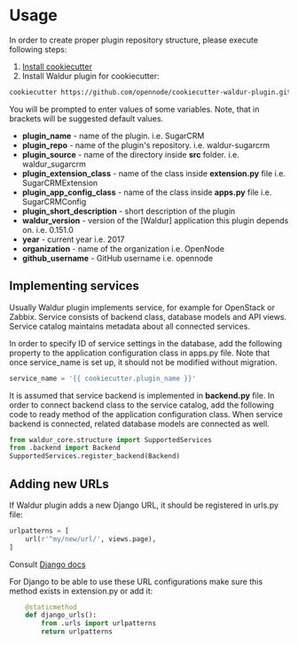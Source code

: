 # Usage

In order to create proper plugin repository structure, please execute following steps:

1.  [Install cookiecutter](http://cookiecutter.readthedocs.org/en/latest/installation.html)
2.  Install Waldur plugin for cookiecutter:

```bash
cookiecutter https://github.com/opennode/cookiecutter-waldur-plugin.git
```

You will be prompted to enter values of some variables.
Note, that in brackets will be suggested default values.

- **plugin_name** - name of the plugin. i.e. SugarCRM
- **plugin_repo** - name of the plugin\'s repository. i.e. waldur-sugarcrm
- **plugin_source** - name of the directory inside **src** folder. i.e. waldur\_sugarcrm
- **plugin_extension_class** - name of the class inside **extension.py** file i.e. SugarCRMExtension
- **plugin_app_config_class** - name of the class inside **apps.py** file i.e. SugarCRMConfig
- **plugin_short_description** - short description of the plugin
- **waldur_version** - version of the [Waldur] application this plugin depends on. i.e. 0.151.0
- **year** - current year i.e. 2017
- **organization** - name of the organization i.e. OpenNode
- **github_username** - GitHub username i.e. opennode

## Implementing services

Usually Waldur plugin implements service, for example for OpenStack or Zabbix.
Service consists of backend class, database models and API views.
Service catalog maintains metadata about all connected services.

In order to specify ID of service settings in the database, add the
following property to the application configuration class in apps.py file.
Note that once service_name is set up, it should not be modified without migration.

```python
service_name = '{{ cookiecutter.plugin_name }}'
```

It is assumed that service backend is implemented in **backend.py** file.
In order to connect backend class to the service catalog, add the
following code to ready method of the application configuration class.
When service backend is connected, related database models are connected as well.

```python
from waldur_core.structure import SupportedServices
from .backend import Backend
SupportedServices.register_backend(Backend)
```

## Adding new URLs

If Waldur plugin adds a new Django URL, it should be registered in urls.py file:

```python
urlpatterns = [
    url(r'^my/new/url/', views.page),
]
```

Consult [Django docs](https://docs.djangoproject.com/en/1.11/topics/http/urls/#url-dispatcher)

For Django to be able to use these URL configurations make sure this
method exists in extension.py or add it:

```python
    @staticmethod
    def django_urls():
        from .urls import urlpatterns
        return urlpatterns
```
